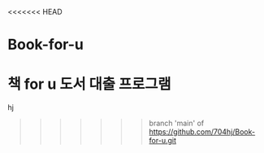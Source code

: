 <<<<<<< HEAD
# Book-for-u
책 for u
도서 대출 프로그램
=======
hj
>>>>>>> branch 'main' of https://github.com/704hj/Book-for-u.git
